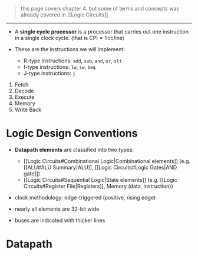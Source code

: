 > this page covers chapter 4. but some of terms and concepts was already covered in [[Logic Circuits]] 

___

- A **single cycle processor** is a processor that carries out one instruction in a single clock cycle. (that is $\text{CPI} = 1\,\mathsf{cc/ins}$) 

- These are the instructions we will implement:
	- R-type instructions: `add`, `sub`, `and`, `or`, `slt`
	- I-type instructions: `lw`, `sw`, `beq`
	- J-type instructions: `j`


1. Fetch
2. Decode
3. Execute
4. Memory
5. Write Back

# Logic Design Conventions

- **Datapath elements** are classified into two types:
	- [[Logic Circuits#Combinational Logic|Combinational elements]] (e.g. [[ALU#ALU Summary|ALU]], [[Logic Circuits#Logic Gates|AND gate]])
	- [[Logic Circuits#Sequential Logic|State elements]] (e.g. [[Logic Circuits#Register File|Registers]], Memory (data, instruction))

- clock methodology: edge-triggered (positive, rising edge) 
- nearly all elements are 32-bit wide
- buses are indicated with thicker lines

# Datapath

